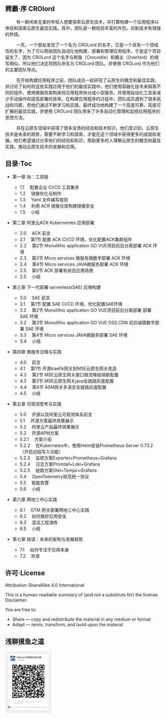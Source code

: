 ## 鳄霸·序 CROlord

&emsp;  &emsp; 有一群闲来无事的年轻人想要探索云原生技术，并打算构建一个应用程序以体验和探索云原生最佳实践。其中，团队是一群经验丰富的外包，对新技术有很强的热情。

&emsp;  &emsp; 一天，一个朋友发现了一个名为 CROLord 的名字，它是一个具有一个领域性的名字，为了可以帮助团队自动化地构建、部署和管理应用程序，于是这个项目诞生了，因为 CROLord 这个名字与鳄鱼（Crocodile）和霸主（Overlord）的缩写相似，所以他们决定将团队命名为 CROLord 团队，并使用 CROLord 作为他们的主要团队导向。

&emsp;  &emsp; 在开始构建应用程序之前，团队成员一起研究了云原生的概念和最佳实践，并讨论了如何将这些实践应用于他们的最佳实践中。他们使用容器化技术来隔离不同的组件，使用微服务架构来将应用程序拆分成小型服务，并使用自动化工具来减少手动操作和提高部署的效率。在构建应用程序的过程中，团队成员遇到了很多挑战和问题，但他们通过不断学习和实践，最终成功地构建了一个高度可靠、高度可扩展的最佳实践，并使用 CROLord 团队带来了许多自动化管理和监控应用程序的思想方法。

&emsp;  &emsp; 并在云原生领域中获得了很多宝贵的经验和技术知识。他们意识到，云原生技术是未来的趋势，需要不断学习和探索，才能在这个领域中获得更多的成就和发展。他们希望通过分享他们的经验和知识，帮助更多的人理解云原生的概念和最佳实践，推动云原生技术的发展和应用。

## 目录·Toc

- 第一章 始：工具链

  - 1.1 &emsp;配置企业 CI/CD 工具集序
  - 1.2 &emsp;镜像优化与制作
  - 1.3 &emsp;Yaml 文件编写规则
  - 1.4 &emsp;利用 ACR 镜像仓库构建镜像安全
  - 1.5 &emsp;小结
- 第二章 阿里云ACK Kubernentes 应用部署

  - 2.0 &emsp;ACK 前言
  - 2.1 &emsp;第1节 配置 ACK CI/CD 环境，优化配置ACK集群组件
  - 2.2 &emsp;第2节 Monolithic application GO VUE项目前后分离部署 ACK 环境
  - 2.3 &emsp;第3节 Micro services 微服务猜数字部署 ACK 环境
  - 2.4 &emsp;第4节 Micro services JAVA微服务部署 ACK 环境
  - 2.5 &emsp;第5节 ACK 部署有状态应用场景
  - 2.5 &emsp;小结
- 第三章 下一代部署 serverless(SAE) 应用构建

  - 3.0 &emsp;SAE 前言
  - 3.1 &emsp;第1节 配置 SAE CI/CD 环境，优化配置SAE环境
  - 3.2 &emsp;第2节 Monolithic application GO VUE项目前后分离部署 部署 SAE 环境
  - 3.2 &emsp;第3节 Monolithic application GO VUE OSS CDN 前后端猜数字部署 SAE 环境
  - 3.3 &emsp;第4节 Micro services JAVA微服务部署 SAE 环境
  - 3.4 &emsp;小结
- 第四章 微服务治理与实践

  - 4.0 &emsp;前言
  - 4.1 &emsp;第1节 开源traefik网关到MSE云原生网关改造
  - 4.2 &emsp;第2节 MSE云原生网关接口限流降级熔断配置
  - 4.3 &emsp;第3节 MSE云原生网关java全链路灰度配置
  - 4.4 &emsp;第4节 ASM网关多语言全链路灰度配置
  - 4.5 &emsp;小结
- 第五章 可观测思考与实践

  - 5.0 &emsp;开源以及阿里云可观测体系前言
  - 5.1 &emsp;开源方案最终效果展示
  - 5.2 &emsp;阿里云产品最终效果展示
  - 5.2 &emsp;开源APM方案
  - 5.2.1 &emsp;方案介绍
  - 5.2.2 &emsp;在Kubernetes中，使用Helm安装Prometheus Server 0.73.2（开启远程写入功能）
  - 5.2.3 &emsp;监控方案Exporter+Prometheus+Grafana
  - 5.2.4 &emsp;日志方案Promtail+Loki+Grafana
  - 5.2.5 &emsp;链路方案Otel+Tempo+Grafana
  - 5.4 &emsp;OpenTelemetry规范统一协议
  - 5.5 &emsp;智能告警
  - 5.6 &emsp;小结
- 第六章 两地三中心实践

  - 6.1 &emsp;GTM 网关部署两地三中心实践
  - 6.2 &emsp;如何做好应用安全
  - 6.3 &emsp;混沌工程演练
  - 6.5 &emsp;小结
- 第七章 结语：未来的架构与发展趋势

  - 7.1 &emsp;如何专注于应用本身
  - 7.2 &emsp;附录

## 许可·License

Attribution-ShareAlike 4.0 International

This is a human-readable summary of (and not a substitute for) the license. Disclaimer.

You are free to:

- Share — copy and redistribute the material in any medium or format
- Adapt — remix, transform, and build upon the material

## 浅聊摸鱼之道

<div style="display: flex; flex-direction: row;">
    <img src="resource/img.png" alt="Description 1" width="150" height="200" style="margin-right: 10px;">
</div>

